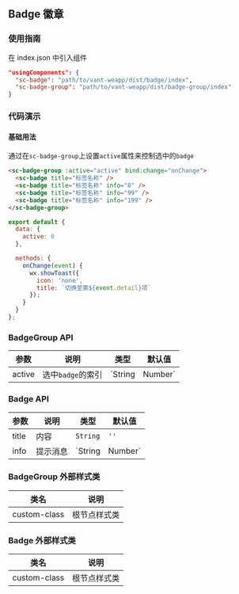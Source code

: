## Badge 徽章

### 使用指南
在 index.json 中引入组件
```json
"usingComponents": {
  "sc-badge": "path/to/vant-weapp/dist/badge/index",
  "sc-badge-group": "path/to/vant-weapp/dist/badge-group/index"
}
```

### 代码演示

#### 基础用法

通过在`sc-badge-group`上设置`active`属性来控制选中的`badge`

```html
<sc-badge-group :active="active" bind:change="onChange">
  <sc-badge title="标签名称" />
  <sc-badge title="标签名称" info="8" />
  <sc-badge title="标签名称" info="99" />
  <sc-badge title="标签名称" info="199" />
</sc-badge-group>
```

``` javascript
export default {
  data: {
    active: 0
  },

  methods: {
    onChange(event) {
      wx.showToast({
        icon: 'none',
        title: `切换至第${event.detail}项`
      });
    }
  }
};
```

### BadgeGroup API

| 参数 | 说明 | 类型 | 默认值 |
|------|------|------|-------|
| active | 选中`badge`的索引 | `String | Number` | `0` |

### Badge API

| 参数 | 说明 | 类型 | 默认值 |
|------|------|------|-------|
| title | 内容 | `String` | `''` |
| info | 提示消息 | `String | Number` | `''` |

### BadgeGroup 外部样式类

| 类名 | 说明 |
|------|------|
| custom-class | 根节点样式类 |

### Badge 外部样式类

| 类名 | 说明 |
|------|------|
| custom-class | 根节点样式类 |
